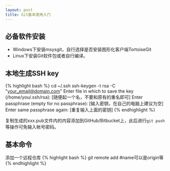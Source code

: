 ```yaml
---
layout: post
title: Git基本使用入门
---
```


## 必备软件安装

* Windows下安装msysgit，自行选择是否安装图形化客户端TortoiseGit
* Linux下安装Git软件包或者自行编译。

## 本地生成SSH key

{% highlight bash %}
cd ~/.ssh
ssh-keygen -t rsa -C "your_email@domain.com"
Enter file in which to save the key (/home/you/.ssh/rsa): [随便起一个名，不要和原有的重名即可]
Enter passphrase (empty for no passphrase): [输入密钥，在自己的电脑上建议为空]
Enter same passphrase again: [重复输入上面的密钥]
{% endhighlight %}

复制生成的xxx.pub文件内的内容添加到GitHub/Bitbucket上，此后进行`git push`等操作可免输入帐号密码。

## 基本命令

添加一个远程仓库
{% highlight bash %}
git remote add <name> <url> #name可以是origin等
{% endhighlight %}
